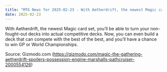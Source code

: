 ```yaml
---
title: "MTG News for 2025-02-23 - With Aetherdrift, the newest Magic card set, you’l..."
date: 2025-02-23
---
```


With Aetherdrift, the newest Magic card set, you’ll be able to turn your non-fought-out decks into actual competitive decks. Now, you can even build a deck that can compete with the best of the best, and you’ll have a chance to win GP or World Championships.

Source: Gizmodo.com (https://gizmodo.com/magic-the-gathering-aetherdrift-spoilers-possession-engine-marshalls-pathcruiser-2000554126)
